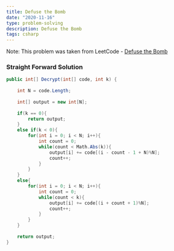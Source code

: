 ```yaml
---
title: Defuse the Bomb
date: "2020-11-16"
type: problem-solving
description: Defuse the Bomb
tags: csharp
---
```


Note: This problem was taken from LeetCode - [Defuse the Bomb](https://leetcode.com/problems/defuse-the-bomb/)

### Straight Forward Solution

```csharp
public int[] Decrypt(int[] code, int k) {
	
	int N = code.Length;
	
	int[] output = new int[N];
	
	if(k == 0){
		return output;
	}
	else if(k < 0){
		for(int i = 0; i < N; i++){
			int count = 0;
			while(count < Math.Abs(k)){
				output[i] += code[(i - count - 1 + N)%N];
				count++;
			}
		}
	}
	else{
		for(int i = 0; i < N; i++){
			int count = 0;
			while(count < k){
				output[i] += code[(i + count + 1)%N];
				count++;
			}
		}
	}
	
	return output;
}
```
